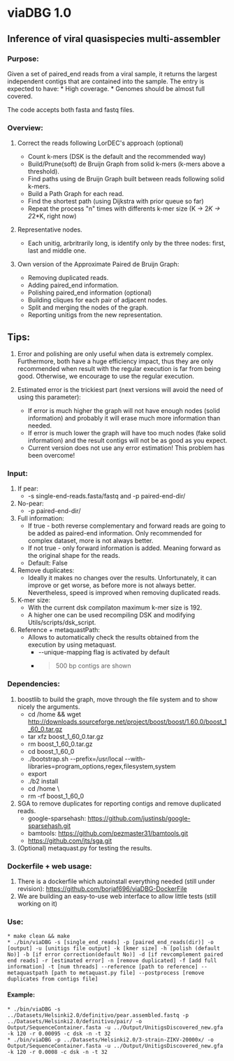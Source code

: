 # viaDBG 1.0
## Inference of viral quasispecies multi-assembler
### Purpose:
Given a set of paired_end reads from a viral sample, it returns the largest independent contigs that are contained into the sample. The entry is expected to have:
	* High coverage.
	* Genomes should be almost full covered.

The code accepts both fasta and fastq files.
### Overview:
1. Correct the reads following LorDEC's approach (optional)
	* Count k-mers (DSK is the default and the recommended way)
	* Build/Prune(soft) de Bruijn Graph from solid k-mers (k-mers above a threshold).
	* Find paths using de Bruijn Graph built between reads following solid k-mers.
	* Build a Path Graph for each read.
	* Find the shortest path (using Dijkstra with prior queue so far)
	* Repeat the process "n" times with differents k-mer size (K -> 2*K -> 2*2*K, right now)

2. Representative nodes.
	* Each unitig, arbritrarily long, is identify only by the three nodes: first, last and middle one.

3. Own version of the Approximate Paired de Bruijn Graph:
	* Removing duplicated reads.
	* Adding paired_end information.
	* Polishing paired_end information (optional) 
	* Building cliques for each pair of adjacent nodes.
	* Split and merging the nodes of the graph.
	* Reporting unitigs from the new representation.

## Tips:
1. Error and polishing are only useful when data is extremely complex. Furthermore, both have a huge efficiency impact, thus they are only recommended when result with the regular execution is far from being good. Otherwise, we encourage to use the regular execution.

2. Estimated error is the trickiest part (next versions will avoid the need of using this parameter):
	* If error is much higher the graph will not have enough nodes (solid information) and probably it will erase much more information than needed.
	* If error is much lower the graph will have too much nodes (fake solid information) and the result contigs will not be as good as you expect.
	* Current version does not use any error estimation! This problem has been overcome!
### Input:
1. If pear:
	* -s single-end-reads.fasta/fastq and -p paired-end-dir/
2. No-pear:
	* -p paired-end-dir/
3. Full information:
	* If true - both reverse complementary and forward reads are going to be added as paired-end information. Only recommended for complex dataset, more is not always better.
	* If not true - only forward information is added. Meaning forward as the original shape for the reads.
	* Default: False
4. Remove duplicates:
	* Ideally it makes no changes over the results. Unfortunately, it can improve or get worse, as before more is not always better. Nevertheless, speed is improved when removing duplicated reads.
5. K-mer size:
	* With the current dsk compilaton maximum k-mer size is 192.
	* A higher one can be used recompiling DSK and modifying Utils/scripts/dsk_script.
6. Reference + metaquastPath:
	* Allows to automatically check the results obtained from the execution by using metaquast. 
		* --unique-mapping flag is activated by default
		* >500 bp contigs are shown
### Dependencies:
1. boostlib to build the graph, move through the file system and to show nicely the arguments.
	* cd /home && wget http://downloads.sourceforge.net/project/boost/boost/1.60.0/boost_1_60_0.tar.gz 
	* tar xfz boost_1_60_0.tar.gz 
	* rm boost_1_60_0.tar.gz 
	* cd boost_1_60_0 
	* ./bootstrap.sh --prefix=/usr/local --with-libraries=program_options,regex,filesystem,system
	* export  
	* ./b2 install 
	* cd /home \
	* rm -rf boost_1_60_0
2. SGA to remove duplicates for reporting contigs and remove duplicated reads.
	* google-sparsehash: https://github.com/justinsb/google-sparsehash.git
	* bamtools: https://github.com/pezmaster31/bamtools.git
	* https://github.com/jts/sga.git
3. (Optional) metaquast.py for testing the results.

### Dockerfile + web usage:
1. There is a dockerfile which autoinstall everything needed (still under revision): https://github.com/borjaf696/viaDBG-DockerFile
2. We are building an easy-to-use web interface to allow little tests (still working on it)

### Use:
	* make clean && make
	* ./bin/viaDBG -s [single_end_reads] -p [paired_end_reads(dir)] -o [output] -u [unitigs file output] -k [kmer size] -h [polish (default No)] -b [if error correction(default No)] -d [if revcomplement paired end reads] -r [estimated error] -n [remove duplicated] -f [add full information] -t [num threads] --reference [path to reference] --metaquastpath [path to metaquast.py file] --postprocess [remove duplicates from contigs file]

#### Example:
	* ./bin/viaDBG -s ../Datasets/Helsinki2.0/definitivo/pear.assembled.fastq -p ../Datasets/Helsinki2.0/definitivo/pair/ -o Output/SequenceContainer.fasta -u ../Output/UnitigsDiscovered_new.gfa -k 120 -r 0.00095 -c dsk -n -t 32
	* ./bin/viaDBG -p ../Datasets/Helsinki2.0/3-strain-ZIKV-20000x/ -o Output/SequenceContainer.fasta -u ../Output/UnitigsDiscovered_new.gfa -k 120 -r 0.0008 -c dsk -n -t 32
